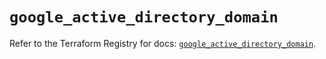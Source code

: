 # `google_active_directory_domain`

Refer to the Terraform Registry for docs: [`google_active_directory_domain`](https://registry.terraform.io/providers/hashicorp/google/5.35.0/docs/resources/active_directory_domain).
